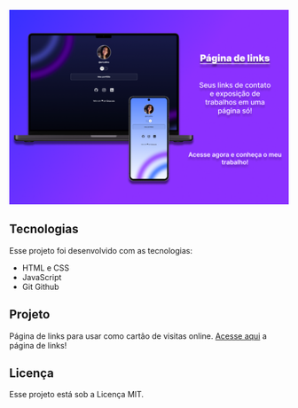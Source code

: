 ![](./assets/tela.png)

## Tecnologias
Esse projeto foi desenvolvido com as tecnologias:

- HTML e CSS
- JavaScript
- Git Github

## Projeto
Página de links para usar como cartão de visitas online.
[Acesse aqui](https://rilins.github.io/business-card/) a página de links!

## Licença
Esse projeto está sob a Licença MIT.